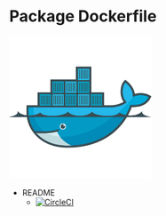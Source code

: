 # Package Dockerfile

![](./icon.png)

+ README
    + [![CircleCI](https://circleci.com/gh/iganari/package-dockerfile/tree/master.svg?style=svg)](https://circleci.com/gh/iganari/package-dockerfile/tree/master)
